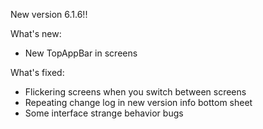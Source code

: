 New version 6.1.6!!

What's new:

- New TopAppBar in screens

What's fixed:

- Flickering screens when you switch between screens
- Repeating change log in new version info bottom sheet
- Some interface strange behavior bugs
